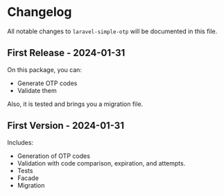 # Changelog

All notable changes to `laravel-simple-otp` will be documented in this file.

## First Release - 2024-01-31

On this package, you can:

- Generate OTP codes
- Validate them

Also, it is tested and brings you a migration file.

## First Version - 2024-01-31

Includes:

- Generation of OTP codes
- Validation with code comparison, expiration, and attempts.
- Tests
- Facade
- Migration
